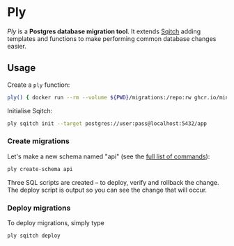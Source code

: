 # Ply

_Ply_ is a **Postgres database migration tool**. It extends
[Sqitch](https://sqitch.org/) adding templates and functions to make performing
common database changes easier.

## Usage

Create a `ply` function:

```sh
ply() { docker run --rm --volume ${PWD}/migrations:/repo:rw ghcr.io/minibasehq/ply "$@" }
```

Initialise Sqitch:

```sh
ply sqitch init --target postgres://user:pass@localhost:5432/app
```

### Create migrations

Let's make a new schema named "api" (see the [full list of commands](wiki)):

```sh
ply create-schema api
```

Three SQL scripts are created – to deploy, verify and rollback the change. The
deploy script is output so you can see the change that will occur.

### Deploy migrations

To deploy migrations, simply type

```sh
ply sqitch deploy
```
